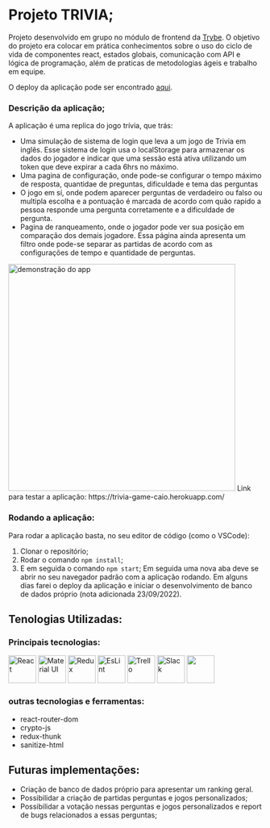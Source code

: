 # Projeto TRIVIA;
Projeto desenvolvido em grupo no módulo de frontend da [Trybe](https://www.betrybe.com/).
O objetivo do projeto era colocar em prática conhecimentos sobre o uso do ciclo de vida de componentes react, estados globais, comunicação com API e lógica de programação, além de praticas de metodologias ágeis e trabalho em equipe.

O deploy da aplicação pode ser encontrado [aqui](https://trivia-game-caio.herokuapp.com/).

### Descrição da aplicação;
A aplicação é uma replica do jogo trívia, que trás:
<ul>
  <li>
    Uma simulação de sistema de login que leva a um jogo de Trivia em inglês. Esse sistema de login usa o localStorage para armazenar os dados do jogador e indicar que uma sessão está ativa utilizando um token que deve expirar a cada 6hrs no máximo.
   </li>
  <li>Uma pagina de configuração, onde pode-se configurar o tempo máximo de resposta, quantidae de preguntas, dificuldade e tema das perguntas</li>
  <li>
    O jogo em sí, onde podem aparecer perguntas de verdadeiro ou falso ou multipla escolha e a pontuação é marcada de acordo com quão rapido a pessoa responde uma pergunta corretamente e a dificuldade de pergunta.
  </li>
  <li>
    Pagina de ranqueamento, onde o jogador pode ver sua posição em comparação dos demais jogadore. Essa página ainda apresenta um filtro onde pode-se separar as partidas de acordo com as configurações de tempo e quantidade de perguntas.
  </li>
</ul>

<img alt="demonstração do app" height="450px" src="https://raw.githubusercontent.com/c-swame/trivia-project-studying/main/public/trivia.gif">
Link para testar a aplicação: https://trivia-game-caio.herokuapp.com/

### Rodando a aplicação:
Para rodar a aplicação basta, no seu editor de código (como o VSCode):
1. Clonar o repositório;
2. Rodar o comando `npm install`;
3. E em seguida o comando `npm start`;
Em seguida uma nova aba deve se abrir no seu navegador padrão com a aplicação rodando.
Em alguns dias farei o deploy da aplicação e iniciar o desenvolvimento de banco de dados próprio (nota adicionada 23/09/2022).

## Tenologias Utilizadas:
### Principais tecnologias:
<div>
  <img alt="React" height="55" src="https://cdn.jsdelivr.net/gh/devicons/devicon/icons/react/react-original-wordmark.svg">
  <img alt="Material UI" height="55" src="https://cdn.jsdelivr.net/gh/devicons/devicon/icons/materialui/materialui-original.svg">
  <img alt="Redux" height="55" src="https://cdn.jsdelivr.net/gh/devicons/devicon/icons/redux/redux-original.svg">
  <img alt="EsLint" height="55" src="https://cdn.jsdelivr.net/gh/devicons/devicon/icons/eslint/eslint-original.svg">
  <img alt="Trello" height="55" src="https://cdn.jsdelivr.net/gh/devicons/devicon/icons/trello/trello-plain.svg">
  <img alt="Slack" height="55" src="https://cdn.jsdelivr.net/gh/devicons/devicon/icons/slack/slack-original.svg">
  <img alt="" height="55" src="">
</div>

### outras tecnologias e ferramentas:
* react-router-dom
* crypto-js
* redux-thunk
* sanitize-html

## Futuras implementações:
* Criação de banco de dados próprio para apresentar um ranking geral.
* Possibilidar a criação de partidas perguntas e jogos personalizados;
* Possibilidar a votação nessas perguntas e jogos personalizados e report de bugs relacionados a essas perguntas;
